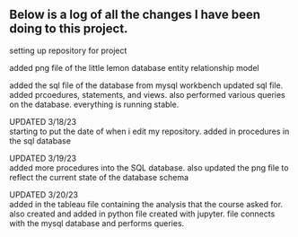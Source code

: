 Below is a log of all the changes I have been doing to this project. 
-------------------------------------------------------------------------------------------------------------------------------------

setting up repository for project <br />

added png file of the little lemon database entity relationship model<br />

added the sql file of the database from mysql workbench
updated sql file. added prcoedures, statements, and views. also performed various queries on the database. everything is running stable. <br />


UPDATED 3/18/23 <br />
starting to put the date of when i edit my repository. added in procedures in the sql database <br />


UPDATED 3/19/23 <br />
added more procedures into the SQL database. also updated the png file to reflect the current state of the database schema <br />

UPDATED 3/20/23 <br />
added in the tableau file containing the analysis that the course asked for. also created and added in python file created with jupyter. file connects with the mysql database and performs queries. 